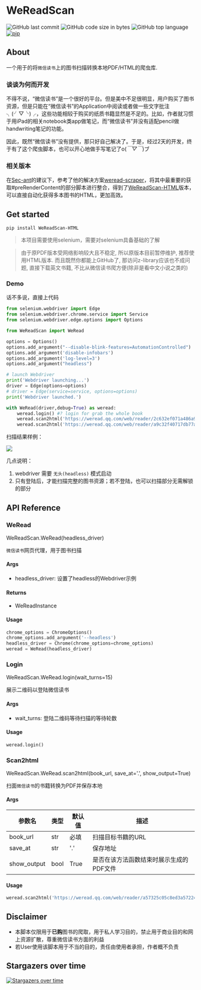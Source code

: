 # WeReadScan

![GitHub last commit](https://img.shields.io/github/last-commit/Algebra-FUN/WeReadScan) ![GitHub code size in bytes](https://img.shields.io/github/languages/code-size/Algebra-FUN/WeReadScan) ![GitHub top language](https://img.shields.io/github/languages/top/Algebra-FUN/WeReadScan) [![pip](https://img.shields.io/badge/pip-0.8.7-orange)](https://pypi.org/project/WeReadScan/)

## About

一个用于的将`微信读书`上的图书扫描转换本地PDF/HTML的爬虫库.

### 谈谈为何而开发

不得不说，“微信读书”是一个很好的平台。但是美中不足很明显，用户购买了图书资源，但是只能在“微信读书”的Application中阅读或者做一些文字批注╮(╯▽╰)╭，这些功能相较于购买的纸质书籍显然是不足的。比如，作者就习惯于用iPad的相关notebook类app做笔记，而“微信读书”并没有适配pencil做handwriting笔记的功能。

因此，既然“微信读书”没有提供，那只好自己解决了。于是，经过2天的开发，终于有了这个爬虫脚本，也可以开心地做手写笔记了o(_￣▽￣_)ブ

### 相关版本

在[Sec-ant](https://github.com/Sec-ant)的建议下，参考了他的解决方案[weread-scraper](https://github.com/Sec-ant/weread-scraper)，将其中最重要的获取#preRenderContent的部分脚本进行整合，得到了[WeReadScan-HTML](https://github.com/Algebra-FUN/WeReadScan/tree/html-variant)版本，可以直接自动化获得多本图书的HTML，更加高效。

## Get started

```shell
pip install WeReadScan-HTML
```

> 本项目需要使用selenium，需要对selenium具备基础的了解

> 由于原PDF版本受网络影响较大且不稳定, 所以原版本目前暂停维护, 推荐使用HTML版本. 
> 而且既然你都能上GitHub了, 那访问z-library应该也不成问题, 直接下载英文书籍, 不比从微信读书爬方便(除非是看中文小说之类的)

### Demo

话不多说，直接上代码

```python
from selenium.webdriver import Edge
from selenium.webdriver.chrome.service import Service
from selenium.webdriver.edge.options import Options

from WeReadScan import WeRead

options = Options()
options.add_argument("--disable-blink-features=AutomationControlled")
options.add_argument('disable-infobars')
options.add_argument('log-level=3')
options.add_argument("headless")

# launch Webdriver
print('Webdriver launching...')
driver = Edge(options=options)
# driver = Edge(service=service, options=options)
print('Webdriver launched.')

with WeRead(driver,debug=True) as weread:
    weread.login() #? login for grab the whole book
    weread.scan2html('https://weread.qq.com/web/reader/2c632ef071a486a92c60226kc81322c012c81e728d9d180')
    weread.scan2html('https://weread.qq.com/web/reader/a9c32f40717db77aa9c9171kc81322c012c81e728d9d180')
```

扫描结果样例：

![](https://github.com/Algebra-FUN/WeReadScan/blob/master/example/sample.png?raw=true)

几点说明：

1.  webdriver 需要 `无头(headless)` 模式启动
2.  只有登陆后，才能扫描完整的图书资源；若不登陆，也可以扫描部分无需解锁的部分

## API Reference

### WeRead

WeReadScan.WeRead(headless_driver)

`微信读书`网页代理，用于图书扫描

#### Args

-   headless_driver:	设置了headless的Webdriver示例

#### Returns

-   WeReadInstance

#### Usage

```python
chrome_options = ChromeOptions()
chrome_options.add_argument('--headless')
headless_driver = Chrome(chrome_options=chrome_options)
weread = WeRead(headless_driver)
```

### Login

WeReadScan.WeRead.login(wait_turns=15)

展示二维码以登陆微信读书

#### Args

-   wait_turns:	登陆二维码等待扫描的等待轮数

#### Usage

```python
weread.login()
```

### Scan2html

WeReadScan.WeRead.scan2html(book_url, save_at='.', show_output=True)

扫面`微信读书`的书籍转换为PDF并保存本地

#### Args

| 参数名              | 类型   | 默认值  | 描述                    |
| ---------------- | ---- | ---- | --------------------- |
| book_url         | str  | 必填   | 扫描目标书籍的URL            |
| save_at          | str  | '.'  | 保存地址                  |
| show_output      | bool | True | 是否在该方法函数结束时展示生成的PDF文件 |

#### Usage

```python
weread.scan2html('https://weread.qq.com/web/reader/a57325c05c8ed3a57224187kc81322c012c81e728d9d180')
```

## Disclaimer

-   本脚本仅限用于**已购**图书的爬取，用于私人学习目的，禁止用于商业目的和网上资源扩散，尊重微信读书方面的利益
-   若User使用该脚本用于不当的目的，责任由使用者承担，作者概不负责

## Stargazers over time

[![Stargazers over time](https://starchart.cc/Algebra-FUN/WeReadScan.svg)](https://starchart.cc/Algebra-FUN/WeReadScan)
      
